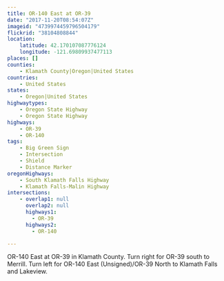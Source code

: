 ```yaml
---
title: OR-140 East at OR-39
date: "2017-11-20T08:54:07Z"
imageid: "4739974459796504179"
flickrid: "38104808844"
location:
    latitude: 42.170107087776124
    longitude: -121.69809937477113
places: []
counties:
    - Klamath County|Oregon|United States
countries:
    - United States
states:
    - Oregon|United States
highwaytypes:
    - Oregon State Highway
    - Oregon State Highway
highways:
    - OR-39
    - OR-140
tags:
    - Big Green Sign
    - Intersection
    - Shield
    - Distance Marker
oregonHighways:
    - South Klamath Falls Highway
    - Klamath Falls-Malin Highway
intersections:
    - overlap1: null
      overlap2: null
      highways1:
        - OR-39
      highways2:
        - OR-140

---
```

OR-140 East at OR-39 in Klamath County.  Turn right for OR-39 south to Merrill.  Turn left for OR-140 East (Unsigned)/OR-39 North to Klamath Falls and Lakeview.